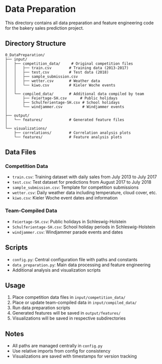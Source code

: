 # Data Preparation

This directory contains all data preparation and feature engineering code for the bakery sales prediction project.

## Directory Structure

```
0_DataPreparation/
├── input/
│   ├── competition_data/     # Original competition files
│   │   ├── train.csv        # Training data (2013-2017)
│   │   ├── test.csv         # Test data (2018)
│   │   ├── sample_submission.csv
│   │   ├── wetter.csv       # Weather data
│   │   └── kiwo.csv         # Kieler Woche events
│   │
│   └── compiled_data/       # Additional data compiled by team
│       ├── Feiertage-SH.csv      # Public holidays
│       ├── Schulferientage-SH.csv # School holidays
│       └── windjammer.csv         # Windjammer events
│
├── output/
│   └── features/            # Generated feature files
│
└── visualizations/
    ├── correlations/        # Correlation analysis plots
    └── features/            # Feature analysis plots
```

## Data Files

### Competition Data
- `train.csv`: Training dataset with daily sales from July 2013 to July 2017
- `test.csv`: Test dataset for predictions from August 2017 to July 2018
- `sample_submission.csv`: Template for competition submissions
- `wetter.csv`: Daily weather data including temperature, cloud cover, etc.
- `kiwo.csv`: Kieler Woche event dates and information

### Team-Compiled Data
- `Feiertage-SH.csv`: Public holidays in Schleswig-Holstein
- `Schulferientage-SH.csv`: School holiday periods in Schleswig-Holstein
- `windjammer.csv`: Windjammer parade events and dates

## Scripts
- `config.py`: Central configuration file with paths and constants
- `data_preparation.py`: Main data processing and feature engineering
- Additional analysis and visualization scripts

## Usage
1. Place competition data files in `input/competition_data/`
2. Place or update team-compiled data in `input/compiled_data/`
3. Run data preparation scripts
4. Generated features will be saved in `output/features/`
5. Visualizations will be saved in respective subdirectories

## Notes
- All paths are managed centrally in `config.py`
- Use relative imports from config for consistency
- Visualizations are saved with timestamps for version tracking
